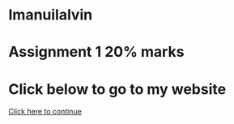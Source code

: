 # Imanuilalvin
# Assignment 1 20% marks
# Click below to go to my website
<a href = "Homepage.html">Click here to continue</a>
